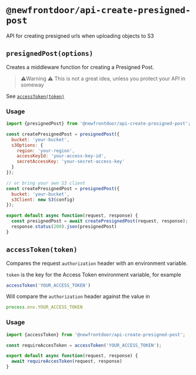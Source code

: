# `@newfrontdoor/api-create-presigned-post`

API for creating presigned urls when uploading objects to S3

## `presignedPost(options)`

Creates a middleware function for creating a Presigned Post.

> ⚠️Warning ⚠️
> This is not a great idea, unless you protect your API in someway

See [`accessToken(token)`](#accessTokentoken)

### Usage

```js
import {presignedPost} from '@newfrontdoor/api-create-presigned-post';

const createPresignedPost = presignedPost({
  bucket: 'your-bucket',
  s3Options: {
    region: 'your-region',
    accessKeyId: 'your-access-key-id',
    secretAccessKey: 'your-secret-access-key'
  }
});

// or bring your own S3 client
const createPresignedPost = presignedPost({
  bucket: 'your-bucket',
  s3Client: new S3(config)
});

export default async function(request, response) {
  const presignedPost = await createPresignedPost(request, response);
  response.status(200).json(presignedPost)
}
```

## `accessToken(token)`

Compares the request `authorization` header with an environment variable.

`token` is the key for the Access Token environment variable, for example

```js
accessToken('YOUR_ACCESS_TOKEN')
```
Will compare the `authorization` header against the value in

```js
process.env.YOUR_ACCESS_TOKEN
```

### Usage

```js
import {accessToken} from '@newfrontdoor/api-create-presigned-post';

const requireAccesToken = accessToken('YOUR_ACCESS_TOKEN');

export default async function(request, response) {
  await requireAccesToken(request, response)
}
```
